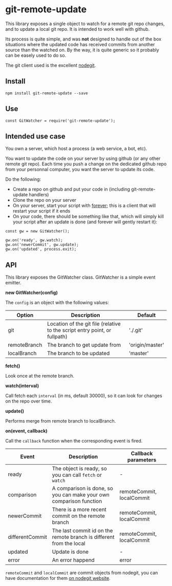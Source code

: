 # git-remote-update

This library exposes a single object to watch for a remote git repo changes, and to update a local git repo. It is intended to work well with github.

Its process is quite simple, and was **not** designed to handle out of the box situations where the updated code has received commits from another source than the watched on. By the way, it is quite generic so it probably can be easely used to do so.

The git client used is the excellent [nodegit](http://www.nodegit.org/).

## Install

`npm install git-remote-update --save`

## Use

`const GitWatcher = require('git-remote-update');`

## Intended use case

You own a server, which host a process (a web service, a bot, etc).

You want to update the code on your server by using github (or any other remote git repo). Each time you push a change on the dedicated github repo from your personnal computer, you want the server to update its code.

Do the following:
- Create a repo on github and put your code in (including git-remote-update handlers)
- Clone the repo on your server
- On your server, start your script with [forever](https://github.com/foreverjs/forever); this is a client that will restart your script if it ends
- On your code, there should be something like that, which will simply kill your script after an update is done (and forever will gently restart it):

```
const gw = new GitWatcher();

gw.on('ready', gw.watch);
gw.on('newerCommit', gw.update);
gw.on('updated', process.exit);
```

## API
This library exposes the GitWatcher class. GitWatcher is a simple event emitter.

**new GitWatcher(config)**

The `config` is an object with the following values:

Option       | Description                                                                | Default
------------ | -------------------------------------------------------------------------  | ---------------
git          | Location of the git file (relative to the script entry point, or fullpath) | './.git'
remoteBranch | The branch to get update from                                              | 'origin/master'
localBranch  | The branch to be updated                                                   | 'master'

**fetch()**

Look once at the remote branch.

**watch(interval)**

Call fetch each `interval` (in ms, default 30000), so it can look for changes on the repo over time.

**update()**

Performs merge from remote branch to localBranch.

**on(event, callback)**

Call the `callback` function when the corresponding event is fired.

Event           | Description                                                                | Callback parameters
--------------- | -------------------------------------------------------------------------  | -------------------------
ready           | The object is ready, so you can call `fetch` or `watch`                    | -
comparison      | A comparison is done, so you can make your own comparison function         | remoteCommit, localCommit
newerCommit     | There is a more recent commit on the remote branch                         | remoteCommit, localCommit
differentCommit | The last commit id on the remote branch is different from the local        | remoteCommit, localCommit
updated         | Update is done                                                             | -
error           | An error happend                                                           | error

`remoteCommit` and `localCommit` are commit objects from nodegit, you can have documentation for them [on nodegit website](http://www.nodegit.org/api/commit/).
